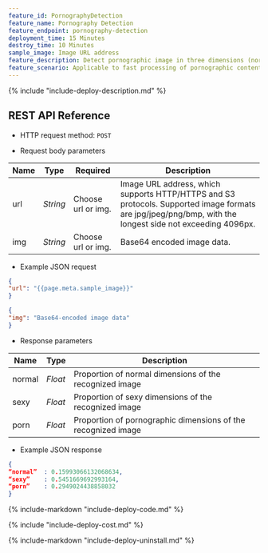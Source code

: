 ```yaml
---
feature_id: PornographyDetection
feature_name: Pornography Detection
feature_endpoint: pornography-detection
deployment_time: 15 Minutes
destroy_time: 10 Minutes
sample_image: Image URL address
feature_description: Detect pornographic image in three dimensions (normal, sexy, porn) and return confidence scores.
feature_scenario: Applicable to fast processing of pornographic content, thus helping to reduce auditing manpower, effectively reduce the risk of pornography, and improve the efficiency of information processing.
---
```


{%
  include "include-deploy-description.md"
%}
## REST API Reference

- HTTP request method: `POST`

- Request body parameters

| **Name**  | **Type**  | **Required** |  **Description**  |
|----------|-----------|------------|------------|
| url | *String* |Choose url or img.|Image URL address, which supports HTTP/HTTPS and S3 protocols. Supported image formats are jpg/jpeg/png/bmp, with the longest side not exceeding 4096px.|
| img | *String* |Choose url or img.|Base64 encoded image data.|

- Example JSON request

``` json
{
"url": "{{page.meta.sample_image}}"
}
```

``` json
{
"img": "Base64-encoded image data"
}
```

- Response parameters

| **Name** | **Type** | **Description**  |
|----------|-----------|------------|
|normal |*Float* |Proportion of normal dimensions of the recognized image|
|sexy |*Float* |Proportion of sexy dimensions of the recognized image|
|porn |*Float* |Proportion of pornographic dimensions of the recognized image|

- Example JSON response

``` json
{ 
“normal”  : 0.15993066132068634,
“sexy”    : 0.5451669692993164, 
“porn”    : 0.2949024438858032 
}
```

{%
  include-markdown "include-deploy-code.md"
%}

{%
  include "include-deploy-cost.md"
%}

{%
  include-markdown "include-deploy-uninstall.md"
%}

